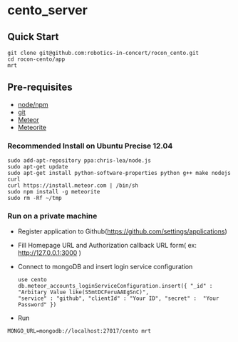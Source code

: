 cento_server
============

## Quick Start

    git clone git@github.com:robotics-in-concert/rocon_cento.git
    cd rocon-cento/app
    mrt

## Pre-requisites

 - [node/npm](http://nodejs.org/download/)
 - [git](http://git-scm.com/downloads)
 - [Meteor](http://docs.meteor.com)
 - [Meteorite](https://atmospherejs.com/docs/installing)

### Recommended Install on Ubuntu Precise 12.04

    sudo add-apt-repository ppa:chris-lea/node.js
    sudo apt-get update
    sudo apt-get install python-software-properties python g++ make nodejs curl
    curl https://install.meteor.com | /bin/sh
    sudo npm install -g meteorite
    sudo rm -Rf ~/tmp
    
### Run on a private machine

 - Register application to Github(https://github.com/settings/applications)
  - Fill Homepage URL and Authorization callback URL form( ex: http://127.0.0.1:3000 )
 - Connect to mongoDB and insert login service configuration
  
    ``` 
    use cento
    db.meteor_accounts_loginServiceConfiguration.insert({ "_id" : "Arbitary Value like(S5mtDCFeruAAEgSnC)",
    "service" : "github", "clientId" : "Your ID", "secret" :  "Your Password" })
    ```
 - Run
 
  ``` MONGO_URL=mongodb://localhost:27017/cento mrt ```
 


